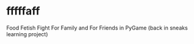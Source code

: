 # fffffaff
Food Fetish Fight For Family and For Friends in PyGame (back in sneaks learning project)
